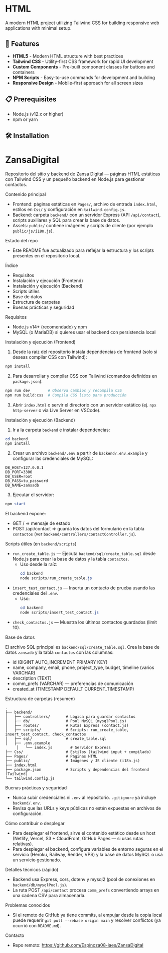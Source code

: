 # HTML

A modern HTML project utilizing Tailwind CSS for building responsive web applications with minimal setup.

## 🚀 Features

- **HTML5** - Modern HTML structure with best practices
- **Tailwind CSS** - Utility-first CSS framework for rapid UI development
- **Custom Components** - Pre-built component classes for buttons and containers
- **NPM Scripts** - Easy-to-use commands for development and building
- **Responsive Design** - Mobile-first approach for all screen sizes

## 📋 Prerequisites

- Node.js (v12.x or higher)
- npm or yarn

## 🛠️ Installation

# ZansaDigital

Repositorio del sitio y backend de Zansa Digital — páginas HTML estáticas con Tailwind CSS y un pequeño backend en Node.js para gestionar contactos.

Contenido principal
- Frontend: páginas estáticas en `Pages/`, archivo de entrada `index.html`, estilos en `Css/` y configuración en `tailwind.config.js`.
- Backend: carpeta `backend/` con un servidor Express (API `/api/contact`), scripts auxiliares y SQL para crear la base de datos.
- Assets: `public/` contiene imágenes y scripts de cliente (por ejemplo `public/js/i18n.js`).

Estado del repo
- Este README fue actualizado para reflejar la estructura y los scripts presentes en el repositorio local.

Índice
- Requisitos
- Instalación y ejecución (Frontend)
- Instalación y ejecución (Backend)
- Scripts útiles
- Base de datos
- Estructura de carpetas
- Buenas prácticas y seguridad

Requisitos
- Node.js v14+ (recomendado) y npm
- MySQL (o MariaDB) si quieres usar el backend con persistencia local

Instalación y ejecución (Frontend)

1. Desde la raíz del repositorio instala dependencias de frontend (solo si deseas compilar CSS con Tailwind):

```powershell
npm install
```

2. Para desarrollar y compilar CSS con Tailwind (comandos definidos en `package.json`):

```powershell
npm run dev        # Observa cambios y recompila CSS
npm run build:css  # Compila CSS listo para producción
```

3. Abrir `index.html` o servir el directorio con un servidor estático (ej. `npx http-server` o via Live Server en VSCode).

Instalación y ejecución (Backend)

1. Ir a la carpeta `backend` e instalar dependencias:

```powershell
cd backend
npm install
```

2. Crear un archivo `backend/.env` a partir de `backend/.env.example` y configurar las credenciales de MySQL:

```text
DB_HOST=127.0.0.1
DB_PORT=3306
DB_USER=root
DB_PASS=tu_password
DB_NAME=zansadb
```

3. Ejecutar el servidor:

```powershell
npm start
```

El backend expone:
- GET / => mensaje de estado
- POST /api/contact => guarda los datos del formulario en la tabla `contactos` (ver `backend/controllers/contactController.js`).

Scripts útiles (en `backend/scripts`)
- `run_create_table.js` — Ejecuta `backend/sql/create_table.sql` desde Node.js para crear la base de datos y la tabla `contactos`.
	- Uso desde la raíz:
		```powershell
		cd backend
		node scripts/run_create_table.js
		```
- `insert_test_contact.js` — Inserta un contacto de prueba usando las credenciales del `.env`.
	- Uso:
		```powershell
		cd backend
		node scripts/insert_test_contact.js
		```
- `check_contactos.js` — Muestra los últimos contactos guardados (limit 10).

Base de datos

El archivo SQL principal es `backend/sql/create_table.sql`. Crea la base de datos `zansadb` y la tabla `contactos` con las columnas:

- id (BIGINT AUTO_INCREMENT PRIMARY KEY)
- name, company, email, phone, project_type, budget, timeline (varios VARCHAR)
- description (TEXT)
- comm_prefs (VARCHAR) — preferencias de comunicación
- created_at (TIMESTAMP DEFAULT CURRENT_TIMESTAMP)

Estructura de carpetas (resumen)

```
.
├── backend/
│   ├── controllers/       # Lógica para guardar contactos
│   ├── db/                # Pool MySQL (mysqlPool.js)
│   ├── routes/            # Rutas Express (contact.js)
│   ├── scripts/           # Scripts: run_create_table, insert_test_contact, check_contactos
│   ├── sql/               # create_table.sql
│   ├── .env.example
	 │   └── index.js        # Servidor Express
├── Css/                   # Estilos (tailwind input + compilado)
├── Pages/                 # Páginas HTML
├── public/                # Imágenes y JS cliente (i18n.js)
├── index.html
├── package.json           # Scripts y dependencias del frontend (Tailwind)
└── tailwind.config.js
```

Buenas prácticas y seguridad
- Nunca subir credenciales ni `.env` al repositorio. `.gitignore` ya incluye `backend/.env`.
- Revisa que las URLs y keys públicas no estén expuestas en archivos de configuración.

Cómo contribuir o desplegar
- Para desplegar el frontend, sirve el contenido estático desde un host (Netlify, Vercel, S3 + CloudFront, GitHub Pages — si usas rutas relativas).
- Para desplegar el backend, configura variables de entorno seguras en el servicio (Heroku, Railway, Render, VPS) y la base de datos MySQL o usa un servicio gestionado.

Detalles técnicos (rápido)
- Backend usa Express, cors, dotenv y mysql2 (pool de conexiones en `backend/db/mysqlPool.js`).
- La ruta POST `/api/contact` procesa `comm_prefs` convertiendo arrays en una cadena CSV para almacenarla.

Problemas conocidos
- Si el remoto de GitHub ya tiene commits, al empujar desde la copia local puede requerir `git pull --rebase origin main` y resolver conflictos (ya ocurrió con `README.md`).

Contacto
- Repo remoto: https://github.com/Espinoza08-iaes/ZansaDigital


